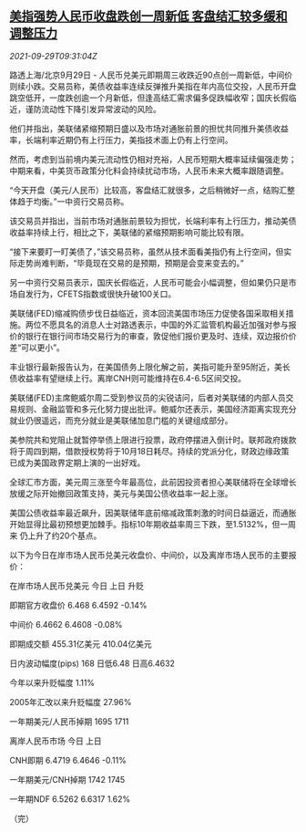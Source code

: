 <!--1632909663000-->
[美指强势人民币收盘跌创一周新低 客盘结汇较多缓和调整压力](https://cn.reuters.com/article/forex-close-0929-wedn-idCNKBS2GP0VQ)
------

<div><i>2021-09-29T09:31:04Z</i></div><p>路透上海/北京9月29日 - 人民币兑美元即期周三收跌近90点创一周新低，中间价则续小跌。交易员称，美债收益率连续反弹推升美指在年内高位交投，人民币开盘跳空低开，一度跌创逾一个月新低，但逢高结汇需求偏多促跌幅收窄；国庆长假临近，谨防流动性下降引发异常波动的风险。</p><p>他们并指出，美联储紧缩预期日盛以及市场对通胀前景的担忧共同推升美债收益率，长端利率近期仍有上行压力，美指技术面上仍有上行空间。</p><p>然而，考虑到当前境内美元流动性仍相对充裕，人民币短期大概率延续偏强走势；中期来看，中美货币政策分化料会持续扰动市场，人民币未来大概率跟随调整。</p><p>“今天开盘（美元/人民币）比较高，客盘结汇就很多，之后稍微好一点，结购汇整体趋于均衡。”一中资行交易员称。</p><p>该交易员并指出，当前市场对通胀前景较为担忧，长端利率有上行压力，推动美债收益率持续上行，相比之下，美联储的紧缩预期影响可能比较有限。</p><p>“接下来要盯一盯美债了，”该交易员称，虽然从技术面看美指仍有上行空间，但实际走势尚难判断，“毕竟现在交易的是预期，预期是会变来变去的。”</p><p>另一中资行交易员表示，国庆长假临近，人民币可能会小幅调整，但如果仍只是市场自发行为，CFETS指数或很快升破100关口。</p><p>美联储(FED)缩减购债步伐日益临近，资本回流美国市场压力促使各国采取相关措施。两位不愿具名的消息人士对路透表示，中国的外汇监管机构最近加强对参与报价的银行在银行间市场交易行为的审查，敦促他们报价更及时、连续，双边报价价差“可以更小”。</p><p>丰业银行最新报告认为，在美国债务上限化解之前，美指可能升至95附近，美长债收益率有望继续上行。离岸CNH则可能维持在6.4-6.5区间交投。</p><p>美联储(FED)主席鲍威尔周二受到参议员的尖锐诘问，后者对美联储的内部人员交易规则、金融监管和多元化努力提出批评。鲍威尔还表示，美国经济距离实现充分就业仍很遥远，而充分就业是美联储加息门槛的关键组成部分。</p><p>美参院共和党阻止就暂停举债上限进行投票，政府停摆进入倒计时。联邦政府拨款将于周四到期，借款授权势将于10月18日耗尽。持续的党派分化，财政边缘政策已成为美国政界定期上演的一出好戏。</p><p>全球汇市方面，美元周三涨至今年最高位，此前因投资者担心美联储将在全球增长放缓之际开始撤回政策支持，美元与美国公债收益率一起上涨。</p><p>美国公债收益率最近飙升，因美联储年底前缩减政策刺激的时间日益逼近，而通胀开始显得比最初预想更加棘手。指标10年期收益率周三下跌，至1.5132%，但一周来 仍上升了约20个基点。</p><p>以下为今日在岸市场人民币兑美元收盘价、中间价，以及离岸市场人民币的主要报价： </p><p>在岸市场人民币兑美元 今日 上日 升贬</p><p>即期官方收盘价 6.468 6.4592 -0.14%</p><p>中间价 6.4662 6.4608 -0.08%</p><p>即期成交额 455.31亿美元 410.04亿美元</p><p>日内波动幅度(pips) 168 日低6.48 日高6.4632</p><p>今年以来升贬幅度 1.11%</p><p>2005年汇改以来升贬幅度 27.96%</p><p>一年期美元/人民币掉期 1695 1711</p><p>离岸人民币市场 今日 上日</p><p>CNH即期 6.4719 6.4646 -0.11%</p><p>一年期美元/CNH掉期 1742 1745</p><p>一年期NDF 6.5262 6.6317 1.62%</p><p>（完）</p>
